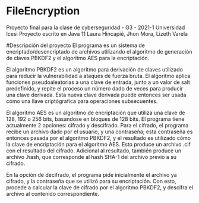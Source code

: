 # FileEncryption
Proyecto final para la clase de cyberseguridad - G3 - 2021-1
Universidad Icesi
Proyecto escrito en Java 11
Laura Hincapié, Jhon Mora, Lizeth Varela

#Descripción del proyecto
El programa es un sistema de encriptado/desencriptado de archivos utilizando el algoritmo de generación de claves PBKDF2 y el algoritmo AES para la encriptación.

El algoritmo PBKDF2 es un algoritmo para derivación de claves utilizado para reducir la vulnerabilidad a ataques de fuerza bruta. El algoritmo aplica funciones pseudoaleatorias a una clave de entrada, junto a un valor de salt predefinido, y repite el proceso un número dado de veces para producir una clave derivada. Esta nueva clave derivada puede entonces ser usada cómo una llave criptógrafica para operaciones subsecuentes.

El algoritmo AES es un algoritmo de encriptación que utiliza una clave de 128, 192 o 256 bits, basandose en bloques de 128 bits.
El programa tiene actualmente 2 opciones: cifrado y descifrado. Para el cifrado, el programa recibe un archivo dado por el usuario, y una contraseña; esta contraseña es entonces pasada por el algoritmo PBKDF2, y el resultado es utilizado cómo la clave de encriptación para el algoritmo AES. Esto produce un archivo .cif con el resultado del cifrado. Adicional al resultado, también produce un archivo .hash, que corresponde al hash SHA-1 del archivo previo a su cifrado.

En la opción de decifrado, el programa pide inicialmente el archivo ya cifrado, y la contraseña que se utilizó para su encriptación. Con esto, procede a calcular la clave de cifrado por el algoritmo PBKDF2, y descifra el archivo al contenido correspondiente.

